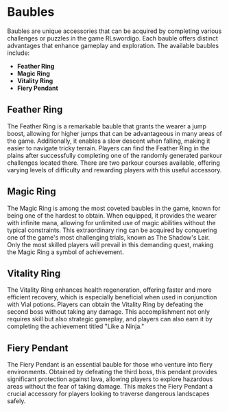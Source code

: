 # Baubles

Baubles are unique accessories that can be acquired by completing various challenges or puzzles in the game RLswordigo. Each bauble offers distinct advantages that enhance gameplay and exploration. The available baubles include:

- **Feather Ring**
- **Magic Ring**
- **Vitality Ring**
- **Fiery Pendant**

## Feather Ring

The Feather Ring is a remarkable bauble that grants the wearer a jump boost, allowing for higher jumps that can be advantageous in many areas of the game. Additionally, it enables a slow descent when falling, making it easier to navigate tricky terrain. Players can find the Feather Ring in the plains after successfully completing one of the randomly generated parkour challenges located there. There are two parkour courses available, offering varying levels of difficulty and rewarding players with this useful accessory.

## Magic Ring

The Magic Ring is among the most coveted baubles in the game, known for being one of the hardest to obtain. When equipped, it provides the wearer with infinite mana, allowing for unlimited use of magic abilities without the typical constraints. This extraordinary ring can be acquired by conquering one of the game's most challenging trials, known as The Shadow's Lair. Only the most skilled players will prevail in this demanding quest, making the Magic Ring a symbol of achievement.

## Vitality Ring

The Vitality Ring enhances health regeneration, offering faster and more efficient recovery, which is especially beneficial when used in conjunction with Vial potions. Players can obtain the Vitality Ring by defeating the second boss without taking any damage. This accomplishment not only requires skill but also strategic gameplay, and players can also earn it by completing the achievement titled "Like a Ninja."

## Fiery Pendant

The Fiery Pendant is an essential bauble for those who venture into fiery environments. Obtained by defeating the third boss, this pendant provides significant protection against lava, allowing players to explore hazardous areas without the fear of taking damage. This makes the Fiery Pendant a crucial accessory for players looking to traverse dangerous landscapes safely.
